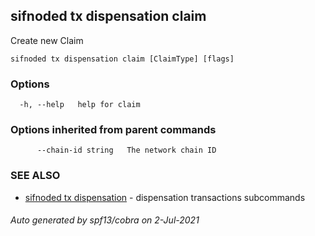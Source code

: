 ## sifnoded tx dispensation claim

Create new Claim

```
sifnoded tx dispensation claim [ClaimType] [flags]
```

### Options

```
  -h, --help   help for claim
```

### Options inherited from parent commands

```
      --chain-id string   The network chain ID
```

### SEE ALSO

* [sifnoded tx dispensation](sifnoded_tx_dispensation.md)	 - dispensation transactions subcommands

###### Auto generated by spf13/cobra on 2-Jul-2021
